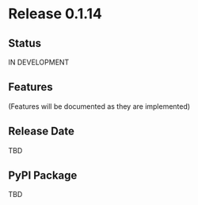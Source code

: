 # Release 0.1.14

## Status
IN DEVELOPMENT

## Features

(Features will be documented as they are implemented)

## Release Date
TBD

## PyPI Package
TBD
